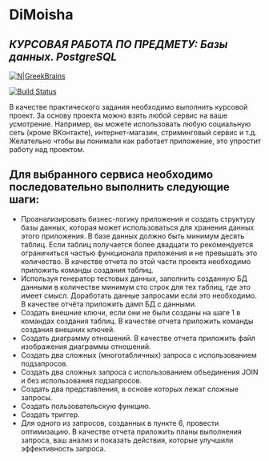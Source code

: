 # DiMoisha
## _КУРСОВАЯ РАБОТА ПО ПРЕДМЕТУ: Базы данных. PostgreSQL_

[![N|GreekBrains](https://frontend-scripts.hb.bizmrg.com/unique-hf/svg/logo_it.svg)](https://gb.ru)

[![Build Status](https://travis-ci.org/joemccann/dillinger.svg?branch=master)](https://travis-ci.org/joemccann/dillinger)

В качестве практического задания необходимо выполнить курсовой проект. За основу проекта можно взять любой сервис на ваше усмотрение. Например, вы можете использовать любую социальную сеть (кроме ВКонтакте), интернет-магазин, стриминговый сервис и т.д. Желательно чтобы вы понимали как работает приложение, это упростит работу над проектом. 

## Для выбранного сервиса необходимо последовательно выполнить следующие шаги:
- Проанализировать бизнес-логику приложения и создать структуру базы данных, которая может использоваться для хранения данных этого приложения. В базе данных должно быть минимум десять таблиц. Если таблиц получается более двадцати то рекомендуется ограничиться частью функционала приложения и не превышать это количество. В качестве отчета по этой части проекта необходимо приложить команды создания таблиц.
- Используя генератор тестовых данных, заполнить созданную БД данными в количестве минимум сто строк для тех таблиц, где это имеет смысл. Доработать данные запросами если это необходимо. В качестве отчёта приложить дамп БД с данными.
- Создать внешние ключи, если они не были созданы на шаге 1 в командах создания таблиц. В качестве отчета приложить команды создания внешних ключей.
- Создать диаграмму отношений. В качестве отчета приложить файл изображения диаграммы отношений.
- Создать два сложных (многотабличных) запроса с использованием подзапросов.
- Создать два сложных запроса с использованием объединения JOIN и без использования подзапросов.
- Создать два представления, в основе которых лежат сложные запросы.
- Создать пользовательскую функцию.
- Создать триггер.
- Для одного из запросов, созданных в пункте 6, провести оптимизацию. В качестве отчета приложить планы выполнения запроса, ваш анализ и показать действия, которые улучшили эффективность запроса.
